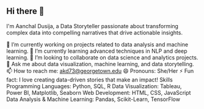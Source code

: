 ## Hi there 👋

I'm Aanchal Dusija, a Data Storyteller passionate about transforming complex data into compelling narratives that drive actionable insights.

🔭 I’m currently working on projects related to data analysis and machine learning.
🌱 I’m currently learning advanced techniques in NLP and deep learning.
👯 I’m looking to collaborate on data science and analytics projects.
💬 Ask me about data visualization, machine learning, and data storytelling.
📫 How to reach me: akd73@georgetown.edu
😄 Pronouns: She/Her
⚡ Fun fact: I love creating data-driven stories that make an impact!
Skills
Programming Languages: Python, SQL, R
Data Visualization: Tableau, Power BI, Matplotlib, Seaborn
Web Development: HTML, CSS, JavaScript
Data Analysis & Machine Learning: Pandas, Scikit-Learn, TensorFlow
